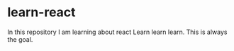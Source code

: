 # learn-react
In this repository I am learning about react
Learn learn learn. This is always the goal.
